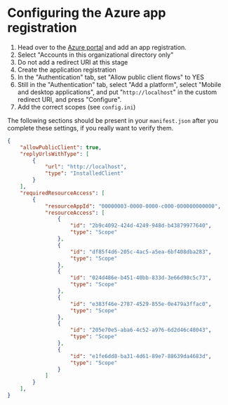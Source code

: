 # Configuring the Azure app registration

1. Head over to the [Azure portal](https://portal.azure.com) and add an
   app registration.
2. Select "Accounts in this organizational directory only"
3. Do not add a redirect URI at this stage
4. Create the application registration
5. In the "Authentication" tab, set "Allow public client flows" to YES
6. Still in the "Authentication" tab, select "Add a platform", select
   "Mobile and desktop applications", and put "`http://localhost`" in
   the custom redirect URI, and press "Configure".
7. Add the correct scopes (see `config.ini`)

The following sections should be present in your `manifest.json` after
you complete these settings, if you really want to verify them.
```json
{
	"allowPublicClient": true,
	"replyUrlsWithType": [
		{
			"url": "http://localhost",
			"type": "InstalledClient"
		}
	],
	"requiredResourceAccess": [
		{
			"resourceAppId": "00000003-0000-0000-c000-000000000000",
			"resourceAccess": [
                {
					"id": "2b9c4092-424d-4249-948d-b43879977640",
					"type": "Scope"
				},
				{
					"id": "df85f4d6-205c-4ac5-a5ea-6bf408dba283",
					"type": "Scope"
				},
				{
					"id": "024d486e-b451-40bb-833d-3e66d98c5c73",
					"type": "Scope"
				},
				{
					"id": "e383f46e-2787-4529-855e-0e479a3ffac0",
					"type": "Scope"
				},
				{
					"id": "205e70e5-aba6-4c52-a976-6d2d46c48043",
					"type": "Scope"
				},
				{
					"id": "e1fe6dd8-ba31-4d61-89e7-88639da4683d",
					"type": "Scope"
				}
			]
		}
	],
}
```
